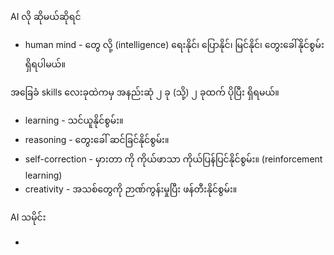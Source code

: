 AI လို ဆိုမယ်ဆိုရင် 

* human mind - တွေ လို့ (intelligence) ရေးနိုင်၊ ပြောနိုင်၊ မြင်နိုင်၊ တွေးခေါ်နိုင်စွမ်းရှိရပါမယ်။

အခြေခံ skills လေးခုထဲကမှ အနည်းဆုံ ၂ ခု (သို့) ၂ ခုထက် ပိုပြီး ရှိရမယ်။

- learning - သင်ယူနိုင်စွမ်း။
- reasoning - တွေးခေါ် ဆင်ခြင်နိုင်စွမ်း။
- self-correction - မှားတာ ကို ကိုယ်ဖာသာ ကိုယ်ပြန်ပြင်နိုင်စွမ်း။ (reinforcement learning)
- creativity - အသစ်တွေကို ဉာဏ်ကွန်းမှုပြီး ဖန်တီးနိုင်စွမ်း။

AI သမိုင်း

- 